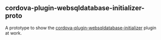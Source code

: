 cordova-plugin-websqldatabase-initializer-proto
-----------------------------------
A prototype to show the [cordova-plugin-websqldatabase-initializer](https://github.com/Smile-SA/cordova-plugin-websqldatabase-initializer) plugin at work.